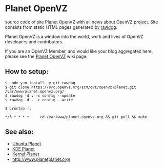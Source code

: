 # Planet OpenVZ

source code of site Planet OpenVZ with all news about OpenVZ project.
Site consists from static HTML pages generated by
[rawdog](http://offog.org/code/rawdog/).

Planet OpenVZ is a window into the world, work and lives of OpenVZ developers
and contributors.

If you are an OpenVZ Member, and would like your blog aggregated here, please
see the [Planet OpenVZ](https://openvz.org/Planet_OpenVZ) wiki page.

## How to setup:

```
$ sudo yum install -y git rawdog
$ git clone https://src.openvz.org/scm/ovz/openvz-planet.git /var/www/planet.openvz.org/
$ rawdog -d . -c config --update
$ rawdog -d . -c config --write
```

```
$ crontab -l

*/3 * * * *     cd /var/www/planet.openvz.org && git pull && make
```

## See also:

* [Ubuntu Planet](http://planet.ubuntu.com/)
* [KDE Planet](https://planetkde.org/)
* [Kernel Planet](http://planet.kernel.org/)
* http://www.planetplanet.org/
